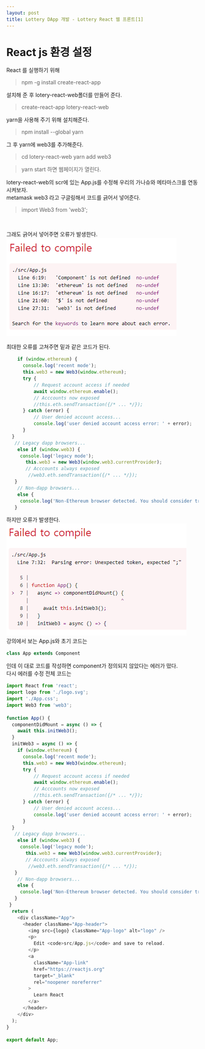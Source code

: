 ```yaml
---
layout: post
title: Lottery DApp 개발 - Lottery React 웹 프론트[1]
---
```

# React js 환경 설정

React 를 실행하기 위해 
> npm -g install create-react-app


설치해 준 후 lotery-react-web폴더를 만들어 준다.
> create-react-app lotery-react-web

yarn을 사용해 주기 위해 설치해준다.
> npm install --global yarn

그 후 yarn에 web3를 추가해준다.
> cd lotery-react-web
> yarn add web3


> yarn start
하면 웹페이지가 열린다.

lotery-react-web의 scr에 있는 App.js를 수정해 우리의 가나슈와 메타마스크를 연동시켜보자.<br/>
metamask web3 라고 구글링해서  코드를 긁어서 넣어준다. 
> import Web3 from 'web3';
<br/>

그래도 긁어서 넣어주면 오류가 발생한다.<br/>
<img src="/assets/images/4-20_7.PNG"><br/>

최대한 오류를 고쳐주면 밑과 같은 코드가 된다.

```javascript
    if (window.ethereum) {
      console.log('recent mode');
      this.web3 = new Web3(window.ethereum);
      try {
          // Request account access if needed
          await window.ethereum.enable();
          // Acccounts now exposed
          //this.eth.sendTransaction({/* ... */});
      } catch (error) {
          // User denied account access...
          console.log('user denied account access error: ' + error);
      }
  }
   // Legacy dapp browsers...
    else if (window.web3) {
     console.log('legacy mode');
       this.web3 = new Web3(window.web3.currentProvider);
       // Acccounts always exposed
        //web3.eth.sendTransaction({/* ... */});
   }
    // Non-dapp browsers...
    else {
     console.log('Non-Ethereum browser detected. You should consider trying MetaMask!');
   }
```

하지만 오류가 발생한다.<br/>
<img src="/assets/images/4-20_9.PNG"><br/>
강의에서 보는 App.js와 초기 코드는
```javascript
class App extends Component
```
인데 이 대로 코드를 작성하면 component가 정의되지 않았다는 에러가 떴다. <br/>
다시 에러를 수정
전체 코드는
```javascript
import React from 'react';
import logo from './logo.svg';
import './App.css';
import Web3 from 'web3';

function App() {
  componentDidMount = async () => {
    await this.initWeb3();
  }
  initWeb3 = async () => {
    if (window.ethereum) {
      console.log('recent mode');
      this.web3 = new Web3(window.ethereum);
      try {
          // Request account access if needed
          await window.ethereum.enable();
          // Acccounts now exposed
          //this.eth.sendTransaction({/* ... */});
      } catch (error) {
          // User denied account access...
          console.log('user denied account access error: ' + error);
      }
  }
   // Legacy dapp browsers...
    else if (window.web3) {
     console.log('legacy mode');
       this.web3 = new Web3(window.web3.currentProvider);
       // Acccounts always exposed
        //web3.eth.sendTransaction({/* ... */});
   }
    // Non-dapp browsers...
    else {
     console.log('Non-Ethereum browser detected. You should consider trying MetaMask!');
   }
 }
  return (
    <div className="App">
      <header className="App-header">
        <img src={logo} className="App-logo" alt="logo" />
        <p>
          Edit <code>src/App.js</code> and save to reload.
        </p>
        <a
          className="App-link"
          href="https://reactjs.org"
          target="_blank"
          rel="noopener noreferrer"
        >
          Learn React
        </a>
      </header>
    </div>
  );
}

export default App;
```

